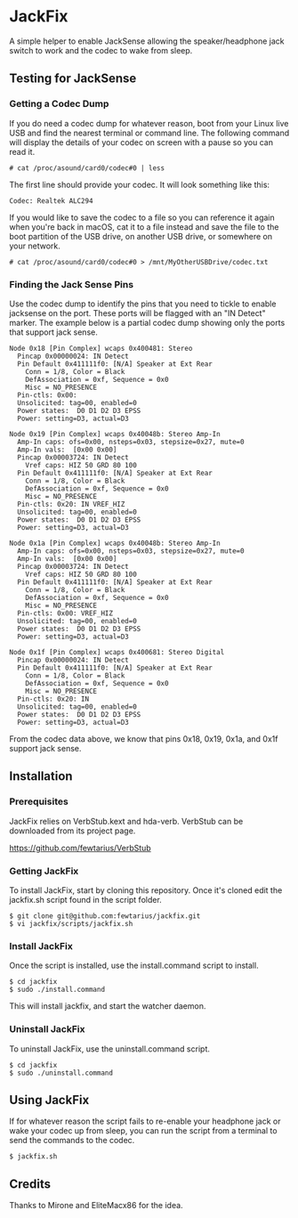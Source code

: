 # JackFix

A simple helper to enable JackSense allowing the speaker/headphone jack switch to work and the codec to wake from sleep.

## Testing for JackSense

### Getting a Codec Dump

If you do need a codec dump for whatever reason, boot from your Linux live USB and find the nearest terminal or command line. The following command will display the details of your codec on screen with a pause so you can read it.

```
# cat /proc/asound/card0/codec#0 | less
```

The first line should provide your codec. It will look something like this:

```
Codec: Realtek ALC294
```

If you would like to save the codec to a file so you can reference it again when you're back in macOS, cat it to a file instead and save the file to the boot partition of the USB drive, on another USB drive, or somewhere on your network.

```
# cat /proc/asound/card0/codec#0 > /mnt/MyOtherUSBDrive/codec.txt
```

### Finding the Jack Sense Pins

Use the codec dump to identify the pins that you need to tickle to enable jacksense on the port.  These ports will be flagged with an "IN Detect" marker.  The example below is a partial codec dump showing only the ports that support jack sense.

```
Node 0x18 [Pin Complex] wcaps 0x400481: Stereo
  Pincap 0x00000024: IN Detect
  Pin Default 0x411111f0: [N/A] Speaker at Ext Rear
    Conn = 1/8, Color = Black
    DefAssociation = 0xf, Sequence = 0x0
    Misc = NO_PRESENCE
  Pin-ctls: 0x00:
  Unsolicited: tag=00, enabled=0
  Power states:  D0 D1 D2 D3 EPSS
  Power: setting=D3, actual=D3
  
Node 0x19 [Pin Complex] wcaps 0x40048b: Stereo Amp-In
  Amp-In caps: ofs=0x00, nsteps=0x03, stepsize=0x27, mute=0
  Amp-In vals:  [0x00 0x00]
  Pincap 0x00003724: IN Detect
    Vref caps: HIZ 50 GRD 80 100
  Pin Default 0x411111f0: [N/A] Speaker at Ext Rear
    Conn = 1/8, Color = Black
    DefAssociation = 0xf, Sequence = 0x0
    Misc = NO_PRESENCE
  Pin-ctls: 0x20: IN VREF_HIZ
  Unsolicited: tag=00, enabled=0
  Power states:  D0 D1 D2 D3 EPSS
  Power: setting=D3, actual=D3
  
Node 0x1a [Pin Complex] wcaps 0x40048b: Stereo Amp-In
  Amp-In caps: ofs=0x00, nsteps=0x03, stepsize=0x27, mute=0
  Amp-In vals:  [0x00 0x00]
  Pincap 0x00003724: IN Detect
    Vref caps: HIZ 50 GRD 80 100
  Pin Default 0x411111f0: [N/A] Speaker at Ext Rear
    Conn = 1/8, Color = Black
    DefAssociation = 0xf, Sequence = 0x0
    Misc = NO_PRESENCE
  Pin-ctls: 0x00: VREF_HIZ
  Unsolicited: tag=00, enabled=0
  Power states:  D0 D1 D2 D3 EPSS
  Power: setting=D3, actual=D3
  
Node 0x1f [Pin Complex] wcaps 0x400681: Stereo Digital
  Pincap 0x00000024: IN Detect
  Pin Default 0x411111f0: [N/A] Speaker at Ext Rear
    Conn = 1/8, Color = Black
    DefAssociation = 0xf, Sequence = 0x0
    Misc = NO_PRESENCE
  Pin-ctls: 0x20: IN
  Unsolicited: tag=00, enabled=0
  Power states:  D0 D1 D2 D3 EPSS
  Power: setting=D3, actual=D3

```

From the codec data above, we know that pins 0x18, 0x19, 0x1a, and 0x1f support jack sense.

## Installation

### Prerequisites

JackFix relies on VerbStub.kext and hda-verb.  VerbStub can be downloaded from its project page.

https://github.com/fewtarius/VerbStub 

### Getting JackFix

To install JackFix, start by cloning this repository.  Once it's cloned edit the jackfix.sh script found in the script folder.

```
$ git clone git@github.com:fewtarius/jackfix.git
$ vi jackfix/scripts/jackfix.sh
```

### Install JackFix

Once the script is installed, use the install.command script to install.

```
$ cd jackfix
$ sudo ./install.command
```

This will install jackfix, and start the watcher daemon.

### Uninstall JackFix

To uninstall JackFix, use the uninstall.command script.

```
$ cd jackfix
$ sudo ./uninstall.command
```

## Using JackFix

If for whatever reason the script fails to re-enable your headphone jack or wake your codec up from sleep, you can run the script from a terminal to send the commands to the codec.

```
$ jackfix.sh
```

## Credits

Thanks to Mirone and EliteMacx86 for the idea.
